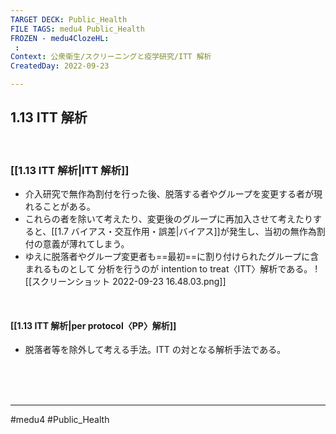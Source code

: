 ```yaml
---
TARGET DECK: Public_Health
FILE TAGS: medu4 Public_Health
FROZEN - medu4ClozeHL:
 : 
Context: 公衆衛生/スクリーニングと疫学研究/ITT 解析
CreatedDay: 2022-09-23

---
```


## 1.13 ITT 解析

<br>


### [[1.13 ITT 解析|ITT 解析]]
- 介入研究で無作為割付を行った後、脱落する者やグループを変更する者が現れることがある。
- これらの者を除いて考えたり、変更後のグループに再加入させて考えたりすると、[[1.7 バイアス・交互作用・誤差|バイアス]]が発生し、当初の無作為割付の意義が薄れてしまう。
- ゆえに脱落者やグループ変更者も==最初==に割り付けられたグループに含まれるものとして
分析を行うのが intention to treat〈ITT〉解析である。
![[スクリーンショット 2022-09-23 16.48.03.png]]
<!--ID: 1664685326070-->



<br>

#### [[1.13 ITT 解析|per protocol〈PP〉解析]]
- 脱落者等を除外して考える手法。ITT の対となる解析手法である。
 



<br><br><br>

---
#medu4 #Public_Health
